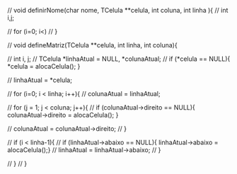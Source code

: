 
// void definirNome(char nome, TCelula **celula, int coluna, int linha ){
//     int i,j;

//     for (i=0; i<)
// }

// void defineMatriz(TCelula **celula, int linha, int coluna){

//     int i, j;
//     TCelula *linhaAtual = NULL, *colunaAtual; 
//     if (*celula == NULL){ *celula = alocaCelula(); }

//     linhaAtual = *celula;

//     for (i=0; i < linha; i++){
//         colunaAtual = linhaAtual;

//         for (j = 1; j < coluna; j++){
//             if (colunaAtual->direito == NULL){ colunaAtual->direito = alocaCelula(); }
            
//             colunaAtual = colunaAtual->direito;
//         }

//         if (i < linha-1){
//             if (linhaAtual->abaixo == NULL){ linhaAtual->abaixo = alocaCelula();}
//             linhaAtual = linhaAtual->abaixo;
//         }
        
//     }
// }